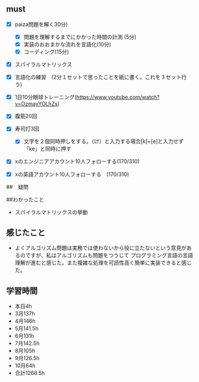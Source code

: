 

## must
- [x] paiza問題を解く30分)
  - [x] 問題を理解するまでにかかった時間の計測 (5分)
  - [x] 実装のおおまかな流れを言語化(10分)
  - [x] コーディング(15分)
- [x] スパイラルマトリックス
- [x] 言語化の練習　(2分１セットで思ったことを紙に書く。これを３セット行う)
- [x] 1日10分眼球トレーニング(https://www.youtube.com/watch?v=OzmayYOLhZs)
- [x] 腹筋20回
- [x] 寿司打3回
  - [x] 文字を２個同時押しをする。（け）と入力する場合[k]+[e]と入力せず「ke」と同時に押す
- [x] xのエンジニアアカウント10人フォローする(170/310)
- [x] xの英語アカウント10人フォローする　(170/310)
     

##　疑問


##わかったこと
- スパイラルマトリックスの挙動

## 感じたこと
- よくアルゴリズム問題は実務では使わないから役に立たないという意見があるのですが、私はアルゴリズムも問題をつうじて
  プログラミング言語の言語理解が進むと感じた。また複雑な処理を可読性高く簡単に実装できると感じた。
  


## 学習時間
  - 本日4h
  - 3月137h
  - 4月146h
  - 5月141.5h
  - 6月131h
  - 7月142.5h
  - 8月105h
  - 9月126.5h
  - 10月64h
  - 合計1268.5h
    





